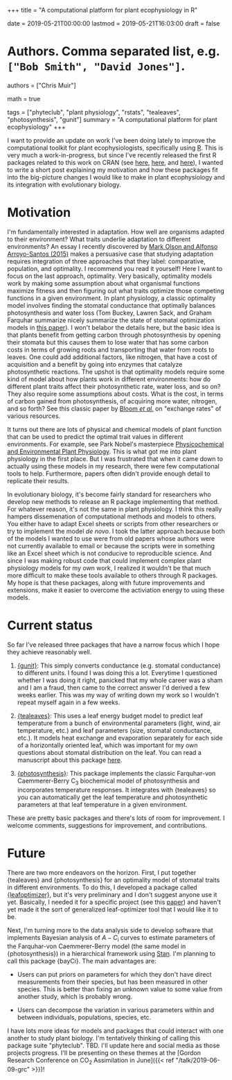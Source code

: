 +++
title = "A computational platform for plant ecophysiology in R"

date = 2019-05-21T00:00:00
lastmod = 2019-05-21T16:03:00
draft = false

# Authors. Comma separated list, e.g. `["Bob Smith", "David Jones"]`.
authors = ["Chris Muir"]

math = true

tags = ["phyteclub", "plant physiology", "rstats", "tealeaves", "photosynthesis", "gunit"]
summary = "A computational platform for plant ecophysiology"
+++

I want to provide an update on work I've been doing lately to improve the computational toolkit for plant ecophysiologists, specifically using [R](https://cran.r-project.org). This is very much a work-in-progress, but since I've recently released the first R packages related to this work on CRAN (see [here](https://CRAN.R-project.org/package=gunit), [here](https://CRAN.R-project.org/package=tealeaves), and [here](https://CRAN.R-project.org/package=photosynthesis)), I wanted to write a short post explaining my motivation and how these packages fit into the big-picture changes I would like to make in plant ecophysiology and its integration with evolutionary biology.

# Motivation

I'm fundamentally interested in adaptation. How well are organisms adapted to their environment? What traits underlie adaptation to different environments? An essay I recently discovered by [Mark Olson and Alfonso Arroyo-Santos (2015)](https://doi.org/10.1086/681438) makes a persuasive case that studying adaptation requires integration of three approaches that they label: comparative, population, and optimality. I recommend you read it yourself! Here I want to focus on the last approach, optimality. Very basically, optimality models work by making some assumption about what organismal functions maximize fitness and then figuring out what traits optimize those competing functions in a given environment. In plant physiology, a classic optimality model involves finding the stomatal conductance that optimally balances photosynthesis and water loss (Tom Buckey, Lawren Sack, and Graham Farquhar summarize nicely summarize the state of stomatal optimization models in [this paper](https://doi.org/10.1111/pce.12823)). I won't belabor the details here, but the basic idea is that plants benefit from getting carbon through photosynthesis by opening their stomata but this causes them to lose water that has some carbon costs in terms of growing roots and transporting that water from roots to leaves. One could add additional factors, like nitrogen, that have a cost of acquisition and a benefit by going into enzymes that catalyze photosynthetic reactions. The upshot is that optimality models require some kind of model about how plants work in different environments: how do different plant traits affect their photosynthetic rate, water loss, and so on? They also require some assumptions about costs. What is the cost, in terms of carbon gained from photosynthesis, of acquiring more water, nitrogen, and so forth? See this classic paper by [Bloom *et al.*](https://doi.org/10.1146/annurev.es.16.110185.002051) on "exchange rates" of various resources.

It turns out there are lots of physical and chemical models of plant function that can be used to predict the optimal trait values in different environments. For example, see Park Nobel's masterpiece [Physicochemical and Environmental Plant Physiology](https://www.elsevier.com/books/physicochemical-and-environmental-plant-physiology/nobel/978-0-12-374143-1). This is what got me into plant physiology in the first place. But I was frustrated that when it came down to actually using these models in my research, there were few computational tools to help. Furthermore, papers often didn't provide enough detail to replicate their results.

In evolutionary biology, it's become fairly standard for researchers who develop new methods to release an R package implementing that method. For whatever reason, it's not the same in plant physiology. I think this really hampers dissemenation of computational methods and models to others. You either have to adapt Excel sheets or scripts from other researchers or try to implement the model *de novo*. I took the latter approach because both of the models I wanted to use were from old papers whose authors were not currently available to email or because the scripts were in something like an Excel sheet which is not conducive to reproducible science. And since I was making robust code that could implement complex plant physiology models for my own work, I realized it wouldn't be that much more difficult to make these tools available to others through R packages. My hope is that these packages, along with future improvements and extensions, make it easier to overcome the activiation energy to using these models.

# Current status

So far I've released three packages that have a narrow focus which I hope they achieve reasonably well.

1. [{gunit}](https://CRAN.R-project.org/package=gunit): This simply converts conductance (e.g. stomatal conductance) to different units. I found I was doing this a lot. Everytime I questioned whether I was doing it right, panicked that my whole career was a sham and I am a fraud, then came to the correct answer I'd derived a few weeks earlier. This was my way of writing down my work so I wouldn't repeat myself again in a few weeks.

2. [{tealeaves}](https://CRAN.R-project.org/package=tealeaves): This uses a leaf energy budget model to predict leaf temperature from a bunch of environmental parameters (light, wind, air temperature, etc.) and leaf parameters (size, stomatal conductance, etc.). It models heat exchange and evaporation separately for each side of a horizontally oriented leaf, which was important for my own questions about stomatal distribution on the leaf. You can read a manuscript about this package [here](https://doi.org/10.1101/529487).

3. [{photosynthesis}](https://CRAN.R-project.org/package=photosynthesis): This package implements the classic Farquhar-von Caemmerer-Berry C$_3$ biochemical model of photosynthesis and incorporates temperature responses. It integrates with {tealeaves} so you can automatically get the leaf temperature and photosynthetic parameters at that leaf temperature in a given environment.

These are pretty basic packages and there's lots of room for improvement. I welcome comments, suggestions for improvement, and contributions.

# Future

There are two more endeavors on the horizon. First, I put together {tealeaves} and {photosynthesis} for an optimality model of stomatal traits in different environments. To do this, I developed a package called [{leafoptimizer}](https://github.com/cdmuir/leafoptimizer), but it's very preliminary and I don't suggest anyone use it yet. Basically, I needed it for a specific project (see this [paper](https://doi.org/10.1101/601377)) and haven't yet made it the sort of generalized leaf-optimizer tool that I would like it to be.

Next, I'm turning more to the data analysis side to develop software that implements Bayesian analysis of $A-C_\mathrm{i}$ curves to estimate parameters of the Farquhar-von Caemmerer-Berry model (the same model in {photosynthesis}) in a hierarchical framework using [Stan](https://mc-stan.org/). I'm planning to call this package {bayCi}. The main advantages are: 

* Users can put priors on parameters for which they don't have direct measurements from their species, but has been measured in other species. This is better than fixing an unknown value to some value from another study, which is probably wrong.

* Users can decompose the variation in various parameters within and between individuals, populations, species, etc.

I have lots more ideas for models and packages that could interact with one another to study plant biology. I'm tentatively thinking of calling this package suite "phyteclub". TBD. I'll update here and social media as those projects progress. I'll be presenting on these themes at the [Gordon Research Conference on CO$_2$ Assimilation in June]({{< ref "/talk/2019-06-09-grc" >}})!
